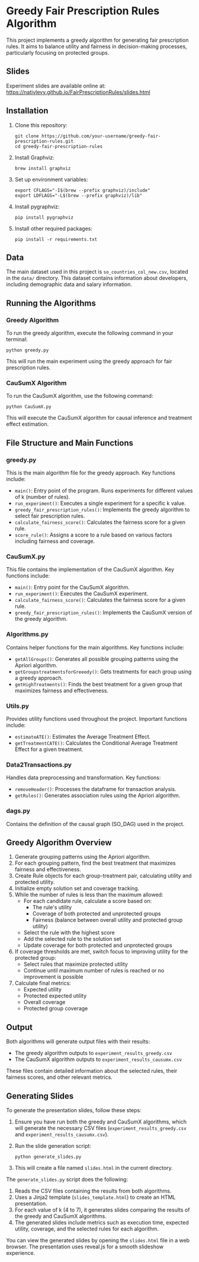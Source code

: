 # Greedy Fair Prescription Rules Algorithm

This project implements a greedy algorithm for generating fair prescription rules. It aims to balance utility and fairness in decision-making processes, particularly focusing on protected groups.

## Slides

Experiment slides are available online at:
https://nativlevy.github.io/FairPrescriptionRules/slides.html

## Installation

1. Clone this repository:
   ```
   git clone https://github.com/your-username/greedy-fair-prescription-rules.git
   cd greedy-fair-prescription-rules
   ```

2. Install Graphviz:
   ```
   brew install graphviz
   ```

3. Set up environment variables:
   ```
   export CFLAGS="-I$(brew --prefix graphviz)/include"
   export LDFLAGS="-L$(brew --prefix graphviz)/lib"
   ```

4. Install pygraphviz:
   ```
   pip install pygraphviz
   ```

5. Install other required packages:
   ```
   pip install -r requirements.txt
   ```

## Data

The main dataset used in this project is `so_countries_col_new.csv`, located in the `data/` directory. This dataset contains information about developers, including demographic data and salary information.

## Running the Algorithms

### Greedy Algorithm

To run the greedy algorithm, execute the following command in your terminal:

```
python greedy.py
```

This will run the main experiment using the greedy approach for fair prescription rules.

### CauSumX Algorithm

To run the CauSumX algorithm, use the following command:

```
python CauSumX.py
```

This will execute the CauSumX algorithm for causal inference and treatment effect estimation.

## File Structure and Main Functions

### greedy.py

This is the main algorithm file for the greedy approach. Key functions include:

- `main()`: Entry point of the program. Runs experiments for different values of k (number of rules).
- `run_experiment()`: Executes a single experiment for a specific k value.
- `greedy_fair_prescription_rules()`: Implements the greedy algorithm to select fair prescription rules.
- `calculate_fairness_score()`: Calculates the fairness score for a given rule.
- `score_rule()`: Assigns a score to a rule based on various factors including fairness and coverage.

### CauSumX.py

This file contains the implementation of the CauSumX algorithm. Key functions include:

- `main()`: Entry point for the CauSumX algorithm.
- `run_experiment()`: Executes the CauSumX experiment.
- `calculate_fairness_score()`: Calculates the fairness score for a given rule.
- `greedy_fair_prescription_rules()`: Implements the CauSumX version of the greedy algorithm.

### Algorithms.py

Contains helper functions for the main algorithms. Key functions include:

- `getAllGroups()`: Generates all possible grouping patterns using the Apriori algorithm.
- `getGroupstreatmentsforGreeedy()`: Gets treatments for each group using a greedy approach.
- `getHighTreatments()`: Finds the best treatment for a given group that maximizes fairness and effectiveness.

### Utils.py

Provides utility functions used throughout the project. Important functions include:

- `estimateATE()`: Estimates the Average Treatment Effect.
- `getTreatmentCATE()`: Calculates the Conditional Average Treatment Effect for a given treatment.

### Data2Transactions.py

Handles data preprocessing and transformation. Key functions:

- `removeHeader()`: Processes the dataframe for transaction analysis.
- `getRules()`: Generates association rules using the Apriori algorithm.

### dags.py

Contains the definition of the causal graph (SO_DAG) used in the project.

## Greedy Algorithm Overview

1. Generate grouping patterns using the Apriori algorithm.
2. For each grouping pattern, find the best treatment that maximizes fairness and effectiveness.
3. Create Rule objects for each group-treatment pair, calculating utility and protected utility.
4. Initialize empty solution set and coverage tracking.
5. While the number of rules is less than the maximum allowed:
   - For each candidate rule, calculate a score based on:
      - The rule's utility
      - Coverage of both protected and unprotected groups
      - Fairness (balance between overall utility and protected group utility)
   - Select the rule with the highest score
   - Add the selected rule to the solution set
   - Update coverage for both protected and unprotected groups
6. If coverage thresholds are met, switch focus to improving utility for the protected group:
   - Select rules that maximize protected utility
   - Continue until maximum number of rules is reached or no improvement is possible
7. Calculate final metrics:
   - Expected utility
   - Protected expected utility
   - Overall coverage
   - Protected group coverage

## Output

Both algorithms will generate output files with their results:

- The greedy algorithm outputs to `experiment_results_greedy.csv`
- The CauSumX algorithm outputs to `experiment_results_causumx.csv`

These files contain detailed information about the selected rules, their fairness scores, and other relevant metrics.

## Generating Slides

To generate the presentation slides, follow these steps:

1. Ensure you have run both the greedy and CauSumX algorithms, which will generate the necessary CSV files (`experiment_results_greedy.csv` and `experiment_results_causumx.csv`).

2. Run the slide generation script:
   ```
   python generate_slides.py
   ```

3. This will create a file named `slides.html` in the current directory.

The `generate_slides.py` script does the following:

1. Reads the CSV files containing the results from both algorithms.
2. Uses a Jinja2 template (`slides_template.html`) to create an HTML presentation.
3. For each value of k (4 to 7), it generates slides comparing the results of the greedy and CauSumX algorithms.
4. The generated slides include metrics such as execution time, expected utility, coverage, and the selected rules for each algorithm.

You can view the generated slides by opening the `slides.html` file in a web browser. The presentation uses reveal.js for a smooth slideshow experience.

